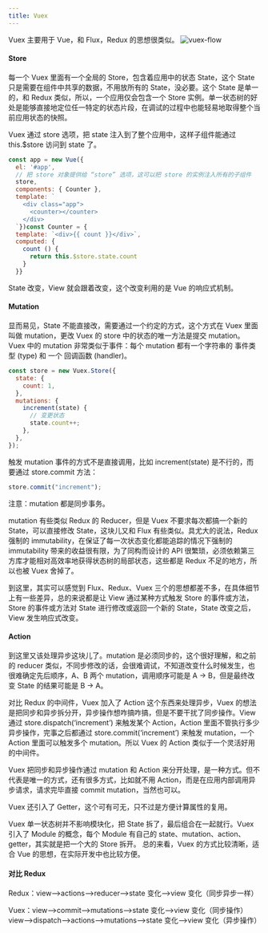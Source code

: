 ```yaml
---
title: Vuex
---
```


Vuex 主要用于 Vue，和 Flux，Redux 的思想很类似。
![vuex-flow](https://mmbiz.qpic.cn/mmbiz_jpg/meG6Vo0MevjjwdTCqASehPykQpZFvJr3ibCCcZpTbICHL6wUP3nv7t81mH1kxWtKDeuLH4vvWASCWHyKebpXphw/640?wx_fmt=jpeg&tp=webp&wxfrom=5&wx_lazy=1&wx_co=1)

#### Store

每一个 Vuex 里面有一个全局的 Store，包含着应用中的状态 State，这个 State 只是需要在组件中共享的数据，不用放所有的 State，没必要。这个 State 是单一的，和 Redux 类似，所以，一个应用仅会包含一个 Store 实例。单一状态树的好处是能够直接地定位任一特定的状态片段，在调试的过程中也能轻易地取得整个当前应用状态的快照。

Vuex 通过 store 选项，把 state 注入到了整个应用中，这样子组件能通过 this.\$store 访问到 state 了。

```js
const app = new Vue({
  el: '#app',
  // 把 store 对象提供给 “store” 选项，这可以把 store 的实例注入所有的子组件
  store,
  components: { Counter },
  template: `
    <div class="app">
      <counter></counter>
    </div>
  `})const Counter = {
  template: `<div>{{ count }}</div>`,
  computed: {
    count () {
      return this.$store.state.count
    }
  }}

```

State 改变，View 就会跟着改变，这个改变利用的是 Vue 的响应式机制。

#### Mutation

显而易见，State 不能直接改，需要通过一个约定的方式，这个方式在 Vuex 里面叫做 mutation，更改 Vuex 的 store 中的状态的唯一方法是提交 mutation。Vuex 中的 mutation 非常类似于事件：每个 mutation 都有一个字符串的 事件类型 (type) 和 一个 回调函数 (handler)。

```js
const store = new Vuex.Store({
  state: {
    count: 1,
  },
  mutations: {
    increment(state) {
      // 变更状态
      state.count++;
    },
  },
});
```

触发 mutation 事件的方式不是直接调用，比如 increment(state) 是不行的，而要通过 store.commit 方法：

```js
store.commit("increment");
```

注意：mutation 都是同步事务。

mutation 有些类似 Redux 的 Reducer，但是 Vuex 不要求每次都搞一个新的 State，可以直接修改 State，这块儿又和 Flux 有些类似。具尤大的说法，Redux 强制的 immutability，在保证了每一次状态变化都能追踪的情况下强制的 immutability 带来的收益很有限，为了同构而设计的 API 很繁琐，必须依赖第三方库才能相对高效率地获得状态树的局部状态，这些都是 Redux 不足的地方，所以也被 Vuex 舍掉了。

到这里，其实可以感觉到 Flux、Redux、Vuex 三个的思想都差不多，在具体细节上有一些差异，总的来说都是让 View 通过某种方式触发 Store 的事件或方法，Store 的事件或方法对 State 进行修改或返回一个新的 State，State 改变之后，View 发生响应式改变。

#### Action

到这里又该处理异步这块儿了。mutation 是必须同步的，这个很好理解，和之前的 reducer 类似，不同步修改的话，会很难调试，不知道改变什么时候发生，也很难确定先后顺序，A、B 两个 mutation，调用顺序可能是 A -> B，但是最终改变 State 的结果可能是 B -> A。

对比 Redux 的中间件，Vuex 加入了 Action 这个东西来处理异步，Vuex 的想法是把同步和异步拆分开，异步操作想咋搞咋搞，但是不要干扰了同步操作。View 通过 store.dispatch(‘increment’) 来触发某个 Action，Action 里面不管执行多少异步操作，完事之后都通过 store.commit(‘increment’) 来触发 mutation，一个 Action 里面可以触发多个 mutation。所以 Vuex 的 Action 类似于一个灵活好用的中间件。

Vuex 把同步和异步操作通过 mutation 和 Action 来分开处理，是一种方式。但不代表是唯一的方式，还有很多方式，比如就不用 Action，而是在应用内部调用异步请求，请求完毕直接 commit mutation，当然也可以。

Vuex 还引入了 Getter，这个可有可无，只不过是方便计算属性的复用。

Vuex 单一状态树并不影响模块化，把 State 拆了，最后组合在一起就行。Vuex 引入了 Module 的概念，每个 Module 有自己的 state、mutation、action、getter，其实就是把一个大的 Store 拆开。
总的来看，Vuex 的方式比较清晰，适合 Vue 的思想，在实际开发中也比较方便。

#### 对比 Redux

Redux：view——>actions——>reducer——>state 变化——>view 变化（同步异步一样）

Vuex：view——>commit——>mutations——>state 变化——>view 变化（同步操作） view——>dispatch——>actions——>mutations——>state 变化——>view 变化（异步操作）
